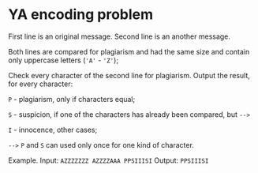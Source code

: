 # YA encoding problem

First line is an original message. Second line is an another message.

Both lines are compared for plagiarism and had the same size and contain only uppercase letters (`'A'` - `'Z'`);

Сheck every character of the second line for plagiarism. Output the result, for every character:

`P` - plagiarism, only if characters equal;

`S` - suspicion, if one of the characters has already been compared, but `-->`

`I` - innocence, other cases;

`-->` `P` and `S` can used only once for one kind of character.

Example. Input:
`
  AZZZZZZZ
  AZZZZAAA
  PPSIIISI
`
Output:
`
  PPSIIISI
`
